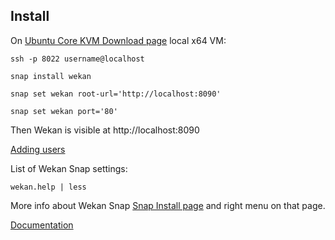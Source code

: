 ## Install

On [Ubuntu Core KVM Download page](https://ubuntu.com/download/kvm) local x64 VM:

```
ssh -p 8022 username@localhost

snap install wekan

snap set wekan root-url='http://localhost:8090'

snap set wekan port='80'
```
Then Wekan is visible at http://localhost:8090

[Adding users](Adding-users)

List of Wekan Snap settings:
```
wekan.help | less
```

More info about Wekan Snap [Snap Install page](https://github.com/wekan/wekan-snap/wiki/Install) and right menu on that page.

[Documentation](https://github.com/wekan/wekan/wiki)